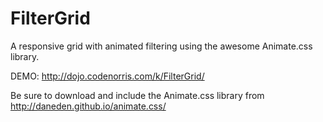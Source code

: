 FilterGrid
==========

A responsive grid with animated filtering using the awesome Animate.css library.

DEMO: http://dojo.codenorris.com/k/FilterGrid/

Be sure to download and include the Animate.css library from http://daneden.github.io/animate.css/

